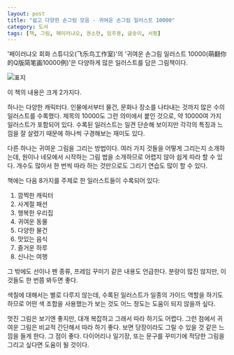 ```yaml
---
layout: post
title: "쉽고 다양한 손그림 모음 - 귀여운 손그림 일러스트 10000"
category: 도서
tags: [책, 그림, 페이러냐오, 권소현, 임주용, 글송이, 서평]
---
```


'페이러냐오 회화 스튜디오(飞乐鸟工作室)'의
'귀여운 손그림 일러스트 10000(萌翻你的Q版简笔画10000例)'은
다양하게 많은 일러스트를 담은 그림책이다.

![표지](https://lh3.googleusercontent.com/yAiJvUpVPbLbBQNLBRJbFTJ81bEy7Oor5uW_zEHg5k6pUKvW4Udzdmbdz3gHCGYyp4raRDt_9b3RuA=s560)

이 책의 내용은 크게 2가지다.

하나는 다양한 캐릭터다.
인물에서부터 물건, 문화나 장소를 나타내는 것까지 많은 수의 일러스트를 수록했다.
제목의 10000도 그런 의미에서 붙인 것으로,
약 10000여 가지 일러스트가 포함되어 있다.
수록된 일러스트는 일견 단순해 보이지만
각각의 특징과 느낌을 잘 살렸기 때문에
하나씩 구경해보는 재미도 있다.

다른 하나는 귀여운 그림을 그리는 방법이다.
여러 가지 것들을 어떻게 그리는지 소개하는데,
원이나 네모에서 시작하는 그림 법을 소개하므로
어렵지 않아 쉽게 따라 할 수 있다.
개수도 많아서 한 번씩 따라 하는 것만으로도 그리기 연습도 많이 할 수 있다.

책에는 다음 8가지를 주제로 한 일러스트들이 수록되어 있다:

1. 깜찍한 캐릭터
2. 사계절 패션
3. 행복한 우리집
4. 귀여운 동물
5. 다양한 물건
6. 맛있는 음식
7. 즐거운 하루
8. 신나는 여행

그 밖에도 선이나 펜 종류, 프레임 꾸미기 같은 내용도 언급한다.
분량이 많진 않지만, 이것들도 한 번쯤 봐두면 좋다.

색칠에 대해서는 별로 다루지 않는데,
수록된 일러스트가 일종의 가이드 역할을 하기도 하므로
어떤 색 조합을 사용했는가 보는 것도 어느 정도는 도움이 되지 않을까 싶다.

멋진 그림은 보기엔 좋지만, 대개 복잡하고 그래서 따라 하기도 어렵다.
그런 점에서 귀여운 그림은 비교적 간단해서 따라 하기 좋다.
보면 당장이라도 그릴 수 있을 것 같은 느낌을 들게 한다.
그 점이 좋다.
다이어리나 일기장, 또는 문구를 꾸미기에 적당한 그림을 그리고 싶다면 도움이 될 것이다.
